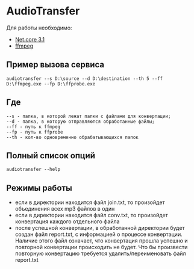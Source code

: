 # AudioTransfer
Для работы необходимо: 

* [Net.core 3.1](https://dotnet.microsoft.com/download/dotnet-core/3.1) 
* [ffmpeg](https://ffmpeg.org/download.html)

## Пример вызова сервиса
```
audiotransfer --s D:\source --d D:\destination --th 5 --ff D:\ffmpeg.exe --fp D:\ffprobe.exe
```

## Где 
```
--s - папка, в которой лежат папки с файлами для конвертации; 
--d - папка, в которую отправляются обработанные файлы;
--ff - путь к ffmpeg
--fp - путь к ffprobe
--th - кол-во одновременно обрабатывающихся папок
```

## Полный список опций 

```
audiotransfer --help
```

## Режимы работы 
* если в директории находится файл join.txt, то произойдет объединения всех mp3 файлов в один
* если в директории находится файл conv.txt, то произойдет конвертация каждого отдельного файла
* после успешной конвертации, в обработанной директории будет создан файл report.txt, с информацией о процессе конвертации. Наличие этого файл означает, что конвертация прошла успешно и повторной конвертации происходить не будет. Что бы произвести повторную конвертацию требуется удалить/переименовать файл report.txt

